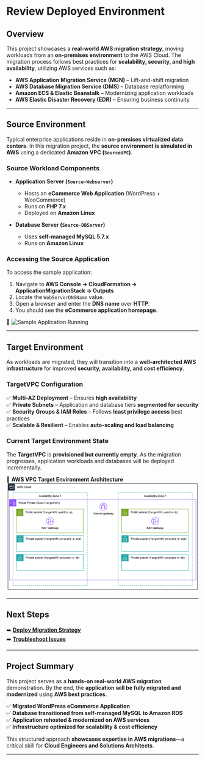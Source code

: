 # **Review Deployed Environment**

## **Overview**
This project showcases a **real-world AWS migration strategy**, moving workloads from an **on-premises environment** to the AWS Cloud. The migration process follows best practices for **scalability, security, and high availability**, utilizing AWS services such as:

- **AWS Application Migration Service (MGN)** – Lift-and-shift migration
- **AWS Database Migration Service (DMS)** – Database replatforming
- **Amazon ECS & Elastic Beanstalk** – Modernizing application workloads
- **AWS Elastic Disaster Recovery (EDR)** – Ensuring business continuity

---

## **Source Environment**
Typical enterprise applications reside in **on-premises virtualized data centers**. In this migration project, the **source environment is simulated in AWS** using a dedicated **Amazon VPC (`SourceVPC`)**.

### **Source Workload Components**
- **Application Server (`Source-Webserver`)**
  - Hosts an **eCommerce Web Application** (WordPress + WooCommerce)
  - Runs on **PHP 7.x**
  - Deployed on **Amazon Linux**

- **Database Server (`Source-DBServer`)**
  - Uses **self-managed MySQL 5.7.x**
  - Runs on **Amazon Linux**

### **Accessing the Source Application**
To access the sample application:
1. Navigate to **AWS Console → CloudFormation → ApplicationMigrationStack → Outputs**
2. Locate the `WebServerDNSName` value.
3. Open a browser and enter the **DNS name** over **HTTP**.
4. You should see the **eCommerce application homepage**.

📌 
![Sample Application Running](../assets/source-app-screenshot.png)

---

## **Target Environment**
As workloads are migrated, they will transition into a **well-architected AWS infrastructure** for improved **security, availability, and cost efficiency**.

### **TargetVPC Configuration**
✅ **Multi-AZ Deployment** – Ensures **high availability**  
✅ **Private Subnets** – Application and database tiers **segmented for security**  
✅ **Security Groups & IAM Roles** – Follows **least privilege access** best practices  
✅ **Scalable & Resilient** – Enables **auto-scaling and load balancing**  

### **Current Target Environment State**
The **TargetVPC** is **provisioned but currently empty**. As the migration progresses, application workloads and databases will be deployed incrementally.

📌 **AWS VPC Target Environment Architecture**
![Target VPC Architecture](../assets/target-vpc-diagram.png)

---

## **Next Steps**
➡️ **[Deploy Migration Strategy](../docs/deployment.md)**  
➡️ **[Troubleshoot Issues](../docs/troubleshooting.md)**  

---

## **Project Summary**
This project serves as a **hands-on real-world AWS migration** demonstration. By the end, the **application will be fully migrated and modernized** using **AWS best practices**.

✅ **Migrated WordPress eCommerce Application**  
✅ **Database transitioned from self-managed MySQL to Amazon RDS**  
✅ **Application rehosted & modernized on AWS services**  
✅ **Infrastructure optimized for scalability & cost efficiency**  

This structured approach **showcases expertise in AWS migrations**—a critical skill for **Cloud Engineers and Solutions Architects**.

---
